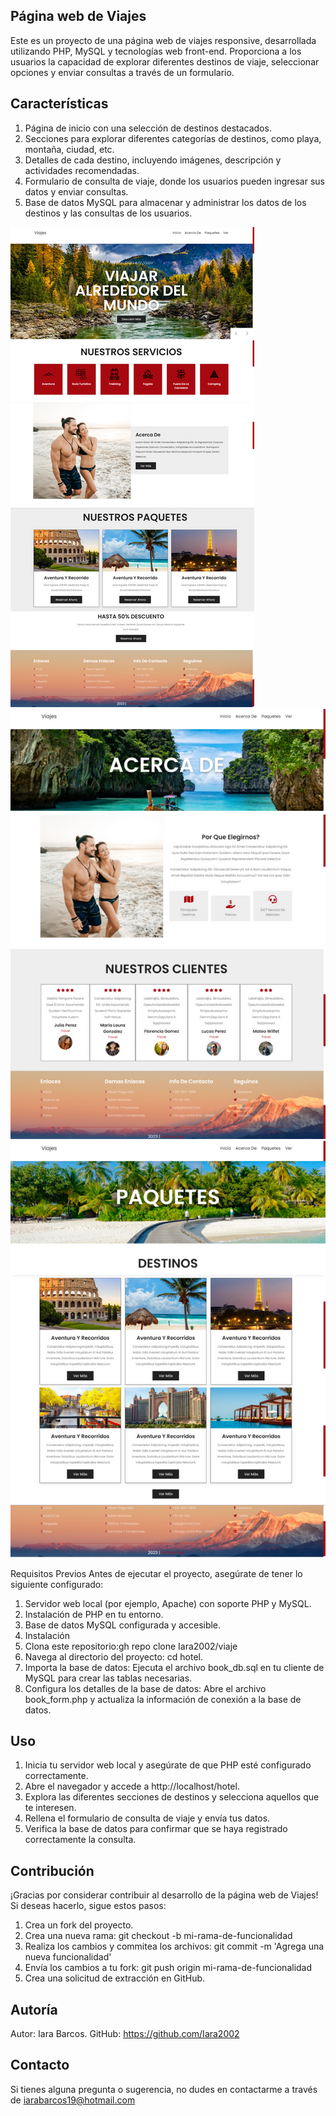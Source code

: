 ## Página web de Viajes
Este es un proyecto de una página web de viajes responsive, desarrollada utilizando PHP, MySQL y tecnologías web front-end. Proporciona a los usuarios la capacidad de explorar diferentes destinos de viaje, seleccionar opciones y enviar consultas a través de un formulario.

## Características
1. Página de inicio con una selección de destinos destacados.
2. Secciones para explorar diferentes categorías de destinos, como playa, montaña, ciudad, etc.
3. Detalles de cada destino, incluyendo imágenes, descripción y actividades recomendadas.
4. Formulario de consulta de viaje, donde los usuarios pueden ingresar sus datos y enviar consultas.
5. Base de datos MySQL para almacenar y administrar los datos de los destinos y las consultas de los usuarios.

![Inicio](./img/viaje1.png)
![AcercaDe](./img/viaje2.png)
![Paquetes](./img/viaje3.png)


Requisitos Previos
Antes de ejecutar el proyecto, asegúrate de tener lo siguiente configurado:

1. Servidor web local (por ejemplo, Apache) con soporte PHP y MySQL.
2. Instalación de PHP en tu entorno.
3. Base de datos MySQL configurada y accesible.
4. Instalación
5. Clona este repositorio:gh repo clone Iara2002/viaje
6. Navega al directorio del proyecto: cd hotel.
7. Importa la base de datos: Ejecuta el archivo book_db.sql en tu cliente de MySQL para crear las tablas necesarias.
8. Configura los detalles de la base de datos: Abre el archivo book_form.php y actualiza la información de conexión a la base de datos.

## Uso
1. Inicia tu servidor web local y asegúrate de que PHP esté configurado correctamente.
2. Abre el navegador y accede a http://localhost/hotel.
3. Explora las diferentes secciones de destinos y selecciona aquellos que te interesen.
4. Rellena el formulario de consulta de viaje y envía tus datos.
5. Verifica la base de datos para confirmar que se haya registrado correctamente la consulta.

## Contribución
¡Gracias por considerar contribuir al desarrollo de la página web de Viajes! Si deseas hacerlo, sigue estos pasos:

1. Crea un fork del proyecto.
2. Crea una nueva rama: git checkout -b mi-rama-de-funcionalidad
3. Realiza los cambios y commitea los archivos: git commit -m 'Agrega una nueva funcionalidad'
4. Envía los cambios a tu fork: git push origin mi-rama-de-funcionalidad
5. Crea una solicitud de extracción en GitHub.

## Autoría
Autor: Iara Barcos.
GitHub: https://github.com/Iara2002

## Contacto
Si tienes alguna pregunta o sugerencia, no dudes en contactarme a través de iarabarcos19@hotmail.com